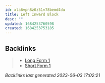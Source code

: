 ```yaml
---
id: xla6vpn8z0z51v78bemd4du
title: Left Inward Block
desc: ""
updated: 1684253760598
created: 1684253753185
---
```


## Backlinks

> - [Long Form 1](..\forms\long-form-1.md)
> - [Short Form 1](..\forms\short-form-1.md)

_Backlinks last generated 2023-06-03 17:02:21_
